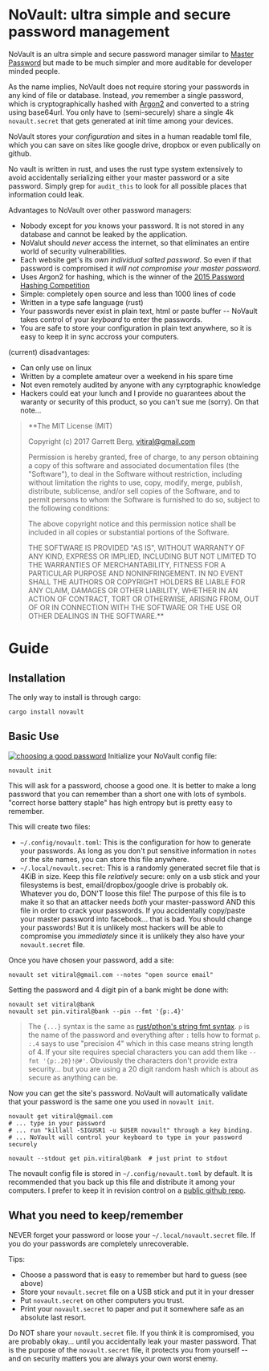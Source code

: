 # NoVault: ultra simple and secure password management

NoVault is an ultra simple and secure password manager similar to [Master
Password][1] but made to be much simpler and more auditable for developer
minded people.

As the name implies, NoVault does not require storing your passwords in
any kind of file or database. Instead, *you* remember a single password,
which is cryptographically hashed with [Argon2][2] and converted to a string
using base64url. You only have to (semi-securely) share a single 4k
`novault.secret` that gets generated at init time among your devices.

NoVault stores your *configuration* and sites in a human readable toml file,
which you can save on sites like google drive, dropbox or even publically on
github.

No vault is written in rust, and uses the rust type system extensively to
avoid accidentally serializing either your master password or a site
password. Simply grep for `audit_this` to look for all possible places
that information could leak.

Advantages to NoVault over other password managers:
- Nobody except for *you* knows your password. It is not stored in any
  database and cannot be leaked by the application.
- NoValut should *never* access the internet, so that eliminates an entire
  world of security vulnerabilities.
- Each website get's its *own individual salted password*. So even if that
  password is compromised it *will not compromise your master password*.
- Uses Argon2 for hashing, which is the winner of the [2015 Password Hashing
  Competition][2]
- Simple: completely open source and less than 1000 lines of code
- Written in a type safe language (rust)
- Your passwords never exist in plain text, html or paste buffer -- NoVault
  takes control of your *keyboard* to enter the passwords.
- You are safe to store your configuration in plain text anywhere, so it is
  easy to keep it in sync accross your computers.

(current) disadvantages:
- Can only use on linux
- Written by a complete amateur over a weekend in his spare time
- Not even remotely audited by anyone with any cyrptographic knowledge
- Hackers could eat your lunch and I provide no guarantees about the
  waranty or security of this product, so you can't sue me (sorry).
  On that note...

> **The MIT License (MIT)
>
> Copyright (c) 2017 Garrett Berg, vitiral@gmail.com
>
> Permission is hereby granted, free of charge, to any person obtaining a copy
> of this software and associated documentation files (the "Software"), to deal
> in the Software without restriction, including without limitation the rights
> to use, copy, modify, merge, publish, distribute, sublicense, and/or sell
> copies of the Software, and to permit persons to whom the Software is
> furnished to do so, subject to the following conditions:
>
> The above copyright notice and this permission notice shall be included in
> all copies or substantial portions of the Software.
>
> THE SOFTWARE IS PROVIDED "AS IS", WITHOUT WARRANTY OF ANY KIND, EXPRESS OR
> IMPLIED, INCLUDING BUT NOT LIMITED TO THE WARRANTIES OF MERCHANTABILITY,
> FITNESS FOR A PARTICULAR PURPOSE AND NONINFRINGEMENT. IN NO EVENT SHALL THE
> AUTHORS OR COPYRIGHT HOLDERS BE LIABLE FOR ANY CLAIM, DAMAGES OR OTHER
> LIABILITY, WHETHER IN AN ACTION OF CONTRACT, TORT OR OTHERWISE, ARISING FROM,
> OUT OF OR IN CONNECTION WITH THE SOFTWARE OR THE USE OR OTHER DEALINGS IN
> THE SOFTWARE.**

# Guide
## Installation
The only way to install is through cargo:
```
cargo install novault
```

## Basic Use

[![choosing a good password](https://imgs.xkcd.com/comics/password_strength.png)](https://xkcd.com/936/)
Initialize your NoVault config file:
```
novault init
```

This will ask for a password, choose a good one.  It is better to make a long
password that you can remember than a short one with lots of symbols. "correct
horse battery staple" has high entropy but is pretty easy to remember.

This will create two files:
- `~/.config/novault.toml`: This is the configuration for how to generate your
  passwords. As long as you don't put sensitive information in `notes` or the
  site names, you can store this file anywhere.
- `~/.local/novault.secret`: This is a randomly generated secret file that is
  4KiB in size. Keep this file *relatively* secure: only on a usb stick and
  your filesystems is best, email/dropbox/google drive is probably ok. Whatever
  you do, DON'T loose this file! The purpose of this file is to make it so that
  an attacker needs *both* your master-password AND this file in order to crack
  your passwords. If you accidentally copy/paste your master password into
  facebook... that is bad.  You should change your passwords! But it is
  unlikely most hackers will be able to compromise you *immediately* since it
  is unlikely they also have your `novault.secret` file.

Once you have chosen your password, add a site:
```
novault set vitiral@gmail.com --notes "open source email"
```

Setting the password and 4 digit pin of a bank might be done with:
```
novault set vitiral@bank
novault set pin.vitiral@bank --pin --fmt '{p:.4}'
```

> The `{...}` syntax is the same as [rust/pthon's string fmt syntax][3].
> `p` is the name of the password and everything after `:` tells how to format
> `p`. `:.4` says to use "precision 4" which in this case means string length
> of 4. If your site requires special characters you can add them like
> `--fmt '{p:.20}!@#'`. Obviously the characters don't provide extra security...
> but you are using a 20 digit random hash which is about as secure as anything
> can be.

Now you can get the site's password. NoVault will automatically validate that
your password is the same one you used in `novault init`.
```
novault get vitiral@gmail.com
# ... type in your password
# ... run "killall -SIGUSR1 -u $USER novault" through a key binding.
# ... NoVault will control your keyboard to type in your password securely

novault --stdout get pin.vitiral@bank  # just print to stdout
```

The novault config file is stored in `~/.config/novault.toml` by default.
It is recommended that you back up this file and distribute it among your
computers. I prefer to keep it in revision control on a [public github
repo][4].

## What you need to keep/remember
NEVER forget your password or loose your `~/.local/novault.secret` file.
If you do your passwords are completely unrecoverable.

Tips:
- Choose a password that is easy to remember but hard to guess (see above)
- Store your `novault.secret` file on a USB stick and put it in your dresser
- Put `novault.secret` on other computers you trust.
- Print your `novault.secret` to paper and put it somewhere safe as an
  absolute last resort.

Do NOT share your `novault.secret` file. If you think it is compromised,
you are probably okay... until you accidentally leak your master password.
That is the purpose of the `novault.secret` file, it protects you from
yourself -- and on security matters you are always your own worst enemy.

[1]: http://masterpasswordapp.com/
[2]: https://en.wikipedia.org/wiki/Argon2
[3]: https://doc.rust-lang.org/std/fmt/
[4]: https://github.com/vitiral/dotfiles/blob/master/config/novault.toml
